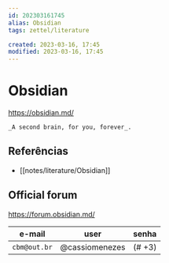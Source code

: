 ```yaml
---
id: 202303161745
alias: Obsidian
tags: zettel/literature

created: 2023-03-16, 17:45
modified: 2023-03-16, 17:45
---
```

# Obsidian
<!-- Atomic note -->

https://obsidian.md/

```ad-quote
_A second brain, for you, forever_.
```

## Referências
<!-- Links to pages not referenced in the content -->

- [[notes/literature/Obsidian]]


## Official forum

https://forum.obsidian.md/

| e-mail | user | senha |
|--|--|--|
| `cbm@out.br` | @cassiomenezes | (# +3)|
